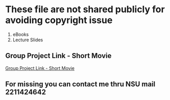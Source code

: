 # These file are not shared publicly for avoiding copyright issue

01. eBooks
02. Lecture Slides

## Group Project Link - Short Movie

[Group Project Link - Short Movie](https://drive.google.com/file/d/1fyVwD7LozQDmvxGXYN9735zGgUQVbg7h/view?usp=sharing)

## For missing you can contact me thru NSU mail 2211424642
